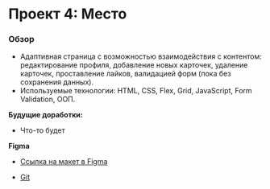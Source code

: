 # Проект 4: Место

### Обзор
* Адаптивная страница с возможностью взаимодействия с контентом: редактирование профиля, добавление новых карточек, удаление карточек, проставление лайков, валидацией форм (пока без сохранения данных).
* Используемые технологии: HTML, CSS, Flex, Grid, JavaScript, Form Validation, ООП.

**Будущие доработки:** 
* Что-то будет

**Figma**

* [Ссылка на макет в Figma](https://www.figma.com/file/kRVLKwYG3d1HGLvh7JFWRT/JavaScript.-Sprint-6?node-id=1124%3A2)

* [Git](https://egyakgit.github.io/mesto/src)
